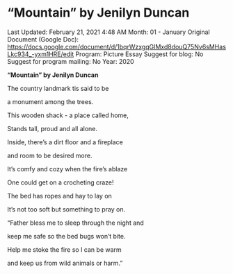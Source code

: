 # “Mountain” by Jenilyn Duncan

Last Updated: February 21, 2021 4:48 AM
Month: 01 - January
Original Document (Google Doc): https://docs.google.com/document/d/1bqrWzxgqGIMxd8douQ75Nv6sMHasLkc934_-yxm1HRE/edit
Program: Picture Essay
Suggest for blog: No
Suggest for program mailing: No
Year: 2020

**“Mountain” by Jenilyn Duncan**

The country landmark tis said to be

a monument among the trees.

This wooden shack - a place called home,

Stands tall, proud and all alone.

Inside, there’s a dirt floor and a fireplace

and room to be desired more.

It’s comfy and cozy when the fire’s ablaze

One could get on a crocheting craze!

The bed has ropes and hay to lay on

It’s not too soft but something to pray on.

“Father bless me to sleep through the night and

keep me safe so the bed bugs won’t bite.

Help me stoke the fire so I can be warm

and keep us from wild animals or harm.”